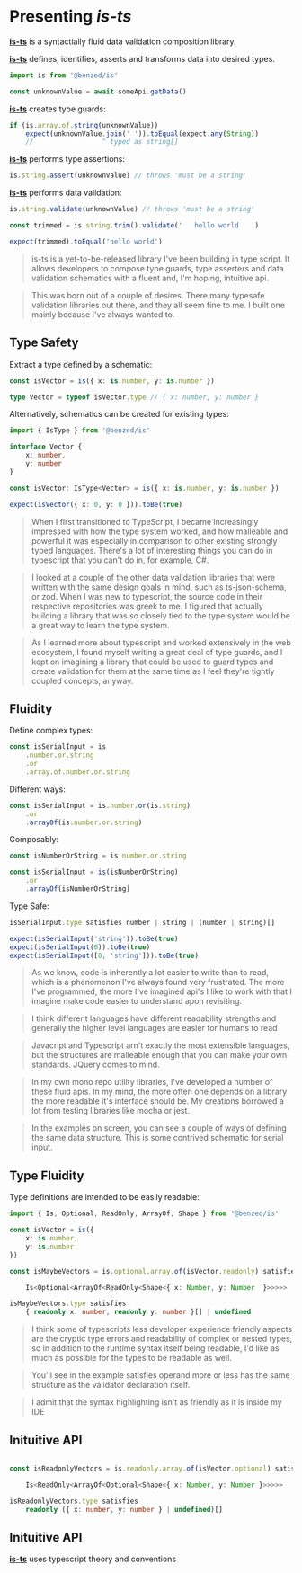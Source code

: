 # Presenting *is-ts*

**[is-ts](https://github.com/BenZed/benzed-ts/tree/is-presentation/packages/is)** is a syntactially fluid data validation composition library.

**[is-ts](https://github.com/BenZed/benzed-ts/tree/is-presentation/packages/is)** defines, identifies, asserts and transforms data into desired types.

```ts
import is from '@benzed/is'

const unknownValue = await someApi.getData()
```

**[is-ts](https://github.com/BenZed/benzed-ts/tree/is-presentation/packages/is)** creates type guards:

```ts
if (is.array.of.string(unknownValue))
    expect(unknownValue.join(' ')).toEqual(expect.any(String))
    //                 ^ typed as string[]
```

**[is-ts](https://github.com/BenZed/benzed-ts/tree/is-presentation/packages/is)** performs type assertions:

```ts
is.string.assert(unknownValue) // throws 'must be a string'
```

**[is-ts](https://github.com/BenZed/benzed-ts/tree/is-presentation/packages/is)** performs data validation:

```ts
is.string.validate(unknownValue) // throws 'must be a string'

const trimmed = is.string.trim().validate('   hello world   ')

expect(trimmed).toEqual('hello world')
```
> is-ts is a yet-to-be-released library I've been building in type script. It allows developers to compose type guards, type asserters and data validation schematics with a fluent and, I'm hoping, intuitive api.

> This was born out of a couple of desires. There many typesafe validation libraries out there, and they all seem fine to me. I built one mainly because I've always wanted to.

## Type Safety

Extract a type defined by a schematic:
```ts
const isVector = is({ x: is.number, y: is.number })

type Vector = typeof isVector.type // { x: number, y: number }
```

Alternatively, schematics can be created for existing types:
```ts
import { IsType } from '@benzed/is'

interface Vector {
    x: number,
    y: number
}

const isVector: IsType<Vector> = is({ x: is.number, y: is.number })

expect(isVector({ x: 0, y: 0 })).toBe(true)
```

> When I first transitioned to TypeScript, I became increasingly impressed with how the type system worked, and how malleable and powerful it was especially in comparison to other existing strongly typed languages. There's a lot of interesting things you can do in typescript that you can't do in, for example, C#.

> I looked at a couple of the other data validation libraries that were written with the same design goals in mind, such as ts-json-schema, or zod. When I was new to typescript, the source code in their respective repositories was greek to me. I figured that actually building a library that was so closely tied to the type system would be a great way to learn the type system.

> As I learned more about typescript and worked extensively in the web ecosystem, I found myself writing a great deal of type guards, and I kept on imagining a library that could be used to guard types and create validation for them at the same time as I feel they're tightly coupled concepts, anyway.

## Fluidity

Define complex types:

```ts
const isSerialInput = is
    .number.or.string
    .or
    .array.of.number.or.string
```

Different ways:

```ts
const isSerialInput = is.number.or(is.string)
    .or
    .arrayOf(is.number.or.string)
```

Composably:

```ts
const isNumberOrString = is.number.or.string 

const isSerialInput = is(isNumberOrString)
    .or
    .arrayOf(isNumberOrString)
```

Type Safe:

```ts
isSerialInput.type satisfies number | string | (number | string)[]

expect(isSerialInput('string')).toBe(true)
expect(isSerialInput(0)).toBe(true)
expect(isSerialInput([0, 'string'])).toBe(true)
```

> As we know, code is inherently a lot easier to write than to read, which is a phenomenon I've always found very frustrated. The more I've programmed, the more I've imagined api's I like to work with that I imagine make code easier to understand apon revisiting.

> I think different languages have different readability strengths and generally the higher level languages are easier for humans to read

> Javacript and Typescript arn't exactly the most extensible languages, but the structures are malleable enough that you can make your own standards. JQuery comes to mind.

> In my own mono repo utility libraries, I've developed a number of these fluid apis. In my mind, the more often one depends on a library the more readable it's interface should be. My creations borrowed a lot from testing libraries like mocha or jest.

> In the examples on screen, you can see a couple of ways of defining the same data structure. This is some contrived schematic for serial input.

## Type Fluidity

Type definitions are intended to be easily readable:

```ts
import { Is, Optional, ReadOnly, ArrayOf, Shape } from '@benzed/is'

const isVector = is({
    x: is.number,
    y: is.number
})

const isMaybeVectors = is.optional.array.of(isVector.readonly) satisfies

    Is<Optional<ArrayOf<ReadOnly<Shape<{ x: Number, y: Number  }>>>>>

isMaybeVectors.type satisfies 
    { readonly x: number, readonly y: number }[] | undefined
```

> I think some of typescripts less developer experience friendly aspects are the cryptic type errors and readability of complex or nested types, so in addition to the runtime syntax itself being readable, I'd like as much as possible for the types to be readable as well.

> You'll see in the example satisfies operand more or less has the same structure as the validator declaration itself.

> I admit that the syntax highlighting isn't as friendly as it is inside my IDE

## Inituitive API

```ts

const isReadonlyVectors = is.readonly.array.of(isVector.optional) satisfies

    Is<ReadOnly<ArrayOf<Optional<Shape<{ x: Number, y: Number }>>>>>

isReadonlyVectors.type satisfies 
    readonly ({ x: number, y: number } | undefined)[]
```

## Inituitive API

**[is-ts](https://github.com/BenZed/benzed-ts/tree/is-presentation/packages/is)** uses typescript theory and conventions
```ts

```
